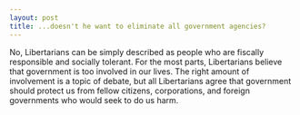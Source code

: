 ```yaml
---
layout: post
title: ...doesn't he want to eliminate all government agencies?
---
```


No, Libertarians can be simply described as people who are fiscally responsible and socially tolerant. For the most parts, Libertarians believe that government is too involved in our lives. The right amount of involvement is a topic of debate, but all Libertarians agree that government should protect us from fellow citizens, corporations, and foreign governments who would seek to do us harm.
